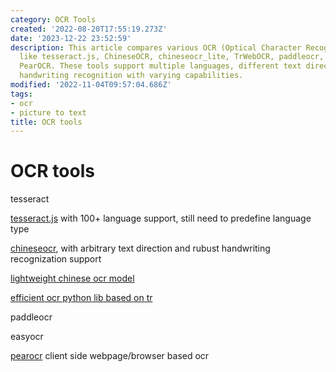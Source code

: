 ```yaml
---
category: OCR Tools
created: '2022-08-20T17:55:19.273Z'
date: '2023-12-22 23:52:59'
description: This article compares various OCR (Optical Character Recognition) tools
  like tesseract.js, ChineseOCR, chineseocr_lite, TrWebOCR, paddleocr, easyocr, and
  PearOCR. These tools support multiple languages, different text directions, and
  handwriting recognition with varying capabilities.
modified: '2022-11-04T09:57:04.686Z'
tags:
- ocr
- picture to text
title: OCR tools
---
```


# OCR tools

tesseract

[tesseract.js](https://github.com/naptha/tesseract.js) with 100+ language support, still need to predefine language type

[chineseocr](https://github.com/chineseocr/chineseocr), with arbitrary text direction and rubust handwriting recognization support

[lightweight chinese ocr model](https://github.com/DayBreak-u/chineseocr_lite)

[efficient ocr python lib based on tr](https://github.com/alisen39/TrWebOCR)

paddleocr

easyocr

[pearocr](https://github.com/PearOCR/website) client side webpage/browser based ocr
